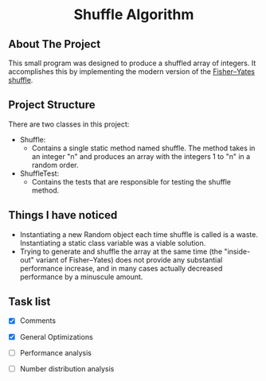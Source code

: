 <h1 align=center>Shuffle Algorithm</h1>

## About The Project

This small program was designed to produce a shuffled array of integers. It accomplishes this by implementing the modern version of the [Fisher–Yates shuffle](https://en.wikipedia.org/wiki/Fisher%E2%80%93Yates_shuffle). 

## Project Structure
There are two classes in this project:
 - Shuffle:
    - Contains a single static method named shuffle. The method takes in an integer "n" and produces an array with the integers 1 to "n" in a random order. 
 - ShuffleTest:
    - Contains the tests that are responsible for testing the shuffle method.

## Things I have noticed
 - Instantiating a new Random object each time shuffle is called is a waste. Instantiating a static class variable was a viable solution.
 - Trying to generate and shuffle the array at the same time (the "inside-out" variant of Fisher–Yates) does not provide any substantial performance increase, and in many cases actually decreased performance by a minuscule amount. 

## Task list
 - [x] Comments
 - [x] General Optimizations
 - [ ] Performance analysis
 - [ ] Number distribution analysis

